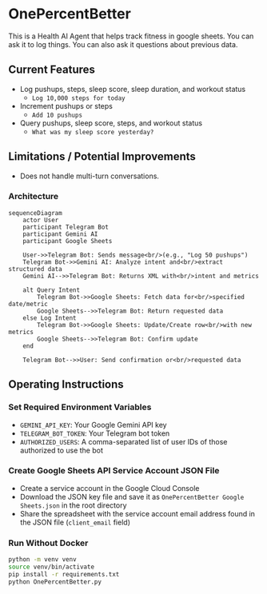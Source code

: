 # OnePercentBetter

This is a Health AI Agent that helps track fitness in google sheets. You can ask it to log things. You can also ask it questions about previous data.

## Current Features

- Log pushups, steps, sleep score, sleep duration, and workout status
  - `Log 10,000 steps for today`
- Increment pushups or steps
  - `Add 10 pushups`
- Query pushups, sleep score, steps, and workout status
  - `What was my sleep score yesterday?`

## Limitations / Potential Improvements

- Does not handle multi-turn conversations.

### Architecture

```mermaid
sequenceDiagram
    actor User
    participant Telegram Bot
    participant Gemini AI
    participant Google Sheets

    User->>Telegram Bot: Sends message<br/>(e.g., "Log 50 pushups")
    Telegram Bot->>Gemini AI: Analyze intent and<br/>extract structured data
    Gemini AI-->>Telegram Bot: Returns XML with<br/>intent and metrics
    
    alt Query Intent
        Telegram Bot->>Google Sheets: Fetch data for<br/>specified date/metric
        Google Sheets-->>Telegram Bot: Return requested data
    else Log Intent
        Telegram Bot->>Google Sheets: Update/Create row<br/>with new metrics
        Google Sheets-->>Telegram Bot: Confirm update
    end
    
    Telegram Bot-->>User: Send confirmation or<br/>requested data
```

## Operating Instructions

### Set Required Environment Variables
- `GEMINI_API_KEY`: Your Google Gemini API key
- `TELEGRAM_BOT_TOKEN`: Your Telegram bot token
- `AUTHORIZED_USERS`: A comma-separated list of user IDs of those authorized to use the bot

### Create Google Sheets API Service Account JSON File
- Create a service account in the Google Cloud Console
- Download the JSON key file and save it as `OnePercentBetter Google Sheets.json` in the root directory
- Share the spreadsheet with the service account email address found in the JSON file (`client_email` field)

### Run Without Docker

```bash
python -m venv venv
source venv/bin/activate
pip install -r requirements.txt
python OnePercentBetter.py
```